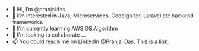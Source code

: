 - 👋 Hi, I’m @pranjaldas
- 👀 I’m interested in Java, Microservices, CodeIgniter, Laravel etc backend frameworks.
- 🌱 I’m currently learning AWS,DS Algorithm
- 💞️ I’m looking to collaborate ...
- 📫 You could reach me on LinkedIn @Pranjal Das, <a href="http://www.pranjalonline.click">This is a link</a>.

<!---
pranjaldas/pranjaldas is a ✨ special ✨ repository because its `README.md` (this file) appears on your GitHub profile.
You can click the Preview link to take a look at your changes.
--->
